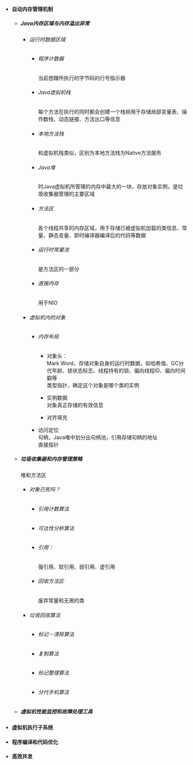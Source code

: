 * #### 自动内存管理机制

  * ##### Java内存区域与内存溢出异常

    * ###### 运行时数据区域

      * ###### 程序计数器

        当前想蹭所执行的字节码的行号指示器

      * ###### Java虚拟机栈

        每个方法在执行的同时都会创建一个栈帧用于存储局部变量表、操作数栈、动态链接、方法出口等信息

      * ###### 本地方法栈

        和虚拟机栈类似，区别为本地方法栈为Native方法服务

      * ###### Java堆

        时Java虚拟机所管理的内存中最大的一块，存放对象实例，是垃圾收集器管理的主要区域

      * ###### 方法区

        各个线程共享的内存区域，用于存储已被虚拟机加载的类信息、常量、静态变量、即时编译器编译后的代码等数据

      * ###### 运行时常量池

        是方法区的一部分

      * ###### 直接内存

        用于NIO
    * ###### 虚拟机内的对象

      * ###### 内存布局

        * 对象头：  
          Mark Word，存储对象自身的运行时数据，如哈希值、GC分代年龄、锁状态标志、线程持有的锁、偏向线程ID、偏向时间戳等  
          类型指针，确定这个对象是哪个类的实例

        * 实例数据  
          对象真正存储的有效信息

        * 对齐填充
      * 访问定位  
        句柄，Java堆中划分出句柄池，引用存储句柄的地址  
        直接指针
  * ##### 垃圾收集器和内存管理策略

    堆和方法区

    * ###### 对象已死吗？

      * ###### 引用计数算法
      * ###### 可达性分析算法
      * ###### 引用：

        强引用、软引用、弱引用、虚引用

      * ###### 回收方法区

        废弃常量和无用的类
    * ###### 垃圾回收算法

      * ###### 标记－清除算法
      * ###### 复制算法
      * ###### 标记整理算法
      * ###### 分代手机算法

  * ##### 虚拟机性能监控和故障处理工具
* #### 虚拟机执行子系统
* #### 程序编译和代码优化
* #### 高效并发



